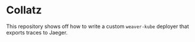 # Collatz

This repository shows off how to write a custom `weaver-kube` deployer that
exports traces to Jaeger.
